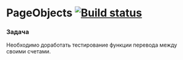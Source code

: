 # PageObjects [![Build status](https://ci.appveyor.com/api/projects/status/rq7e3oe656smduhl?svg=true)](https://ci.appveyor.com/project/ks1109b/pageobjects)

### Задача

Необходимо доработать тестирование функции перевода между своими счетами.